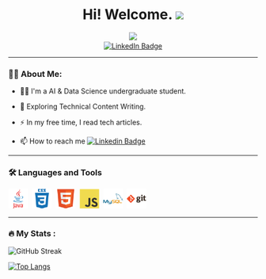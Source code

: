 <h1 align="center">
  Hi! Welcome.
  <img src="https://media.giphy.com/media/hvRJCLFzcasrR4ia7z/giphy.gif" width="30px"/>
</h1>
<div id="header" align="center">
  <img src="https://media.giphy.com/media/M9gbBd9nbDrOTu1Mqx/giphy.gif" width="100"/>
</div>
<div id="badges" align="center">
  <a href="your-linkedin-URL">
    <img src="https://img.shields.io/badge/LinkedIn-blue?style=for-the-badge&logo=linkedin&logoColor=white" alt="LinkedIn Badge"/>
  </a>
</div>

---
### 👩‍💻 About Me:


- :woman_student: I'm a AI & Data Science undergraduate student.

- :seedling: Exploring Technical Content Writing.

- :zap: In my free time, I read tech articles.

- :mailbox: How to reach me [![Linkedin Badge](https://img.shields.io/badge/-kakbar-blue?style=flat&logo=Linkedin&logoColor=white)](your-linkedin-url)

---
### 🛠️ Languages and Tools
<div>
  <img src="https://github.com/devicons/devicon/blob/master/icons/java/java-original-wordmark.svg" title="Java" alt="Java" width="40" height="40"/>&nbsp;
  <img src="https://github.com/devicons/devicon/blob/master/icons/css3/css3-plain-wordmark.svg"  title="CSS3" alt="CSS" width="40" height="40"/>&nbsp;
  <img src="https://github.com/devicons/devicon/blob/master/icons/html5/html5-original.svg" title="HTML5" alt="HTML" width="40" height="40"/>&nbsp;
  <img src="https://github.com/devicons/devicon/blob/master/icons/javascript/javascript-original.svg" title="JavaScript" alt="JavaScript" width="40" height="40"/>&nbsp;
  <img src="https://github.com/devicons/devicon/blob/master/icons/mysql/mysql-original-wordmark.svg" title="MySQL"  alt="MySQL" width="40" height="40"/>&nbsp;
  <img src="https://github.com/devicons/devicon/blob/master/icons/git/git-original-wordmark.svg" title="Git" **alt="Git" width="40" height="40"/>
</div>

---

### 🔥 My Stats :
![GitHub Streak](http://github-readme-streak-stats.herokuapp.com?user=PehansiK&theme=dark&background=000000)

[![Top Langs](https://github-readme-stats.vercel.app/api/top-langs/?username=PehansiK&layout=compact&theme=vision-friendly-dark)](https://github.com/anuraghazra/github-readme-stats)
